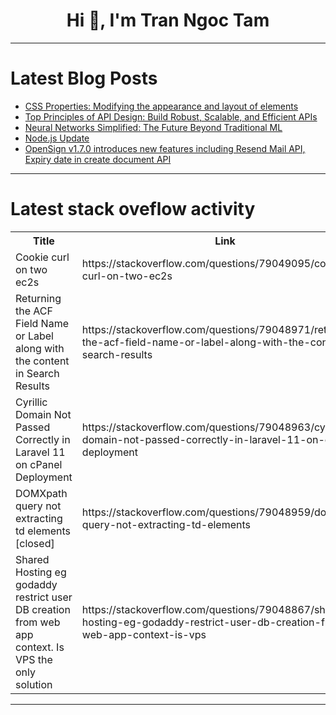 <h1 align="center">Hi 👋, I'm Tran Ngoc Tam</h1>

---

# Latest Blog Posts 
<!-- BLOG-POST-LIST:START -->
- [CSS Properties: Modifying the appearance and layout of elements](https://dev.to/shieldstring/css-properties-modifying-the-appearance-and-layout-of-elements-2fnf)
- [Top Principles of API Design: Build Robust, Scalable, and Efficient APIs](https://dev.to/getambassador2024/top-principles-of-api-design-build-robust-scalable-and-efficient-apis-35ac)
- [Neural Networks Simplified: The Future Beyond Traditional ML](https://dev.to/fahadkhanfahad/neural-networks-simplified-the-future-beyond-traditional-ml-1f8k)
- [Node.js Update](https://dev.to/christopherchhim/nodejs-update-4kg6)
- [OpenSign v1.7.0 introduces new features including Resend Mail API, Expiry date in create document API](https://dev.to/opensign001/opensign-v170-introduces-new-features-including-resend-mail-api-expiry-date-in-create-document-api-1pcj)
<!-- BLOG-POST-LIST:END -->

---

# Latest stack oveflow activity
<table>
  <tr><th>Title</th><th>Link</th></tr>
  <!-- STACKOVERFLOW:START --><tr><td>Cookie curl on two ec2s</td><td>https://stackoverflow.com/questions/79049095/cookie-curl-on-two-ec2s</td></tr><tr><td>Returning the ACF Field Name or Label along with the content in Search Results</td><td>https://stackoverflow.com/questions/79048971/returning-the-acf-field-name-or-label-along-with-the-content-in-search-results</td></tr><tr><td>Cyrillic Domain Not Passed Correctly in Laravel 11 on cPanel Deployment</td><td>https://stackoverflow.com/questions/79048963/cyrillic-domain-not-passed-correctly-in-laravel-11-on-cpanel-deployment</td></tr><tr><td>DOMXpath query not extracting td elements [closed]</td><td>https://stackoverflow.com/questions/79048959/domxpath-query-not-extracting-td-elements</td></tr><tr><td>Shared Hosting eg godaddy restrict user DB creation from web app context. Is VPS the only solution</td><td>https://stackoverflow.com/questions/79048867/shared-hosting-eg-godaddy-restrict-user-db-creation-from-web-app-context-is-vps</td></tr><!-- STACKOVERFLOW:END -->
</table>

---


